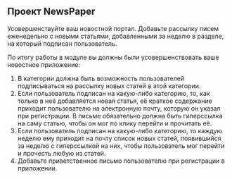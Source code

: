 ## Проект NewsPaper ##

Усовершенствуйте ваш новостной портал.
Добавьте рассылку писем еженедельно с новыми статьями, добавленными за неделю в разделе, на который подписан 
пользователь.

По итогу работы в модуле вы должны были усовершенствовать ваше новостное приложение:

1. В категории должна быть возможность пользователей подписываться на рассылку новых статей в этой категории.
2. Если пользователь подписан на какую-либо категорию, то, как только в неё добавляется новая статья, её краткое 
содержание приходит пользователю на электронную почту, которую он указал при регистрации. В письме обязательно 
должна быть гиперссылка на саму статью, чтобы он мог по клику перейти и прочитать её.
3. Если пользователь подписан на какую-либо категорию, то каждую неделю ему приходит на почту список новых статей, 
появившийся за неделю с гиперссылкой на них, чтобы пользователь мог перейти и прочесть любую из статей.
4. Добавьте приветственное письмо пользователю при регистрации в приложении.

